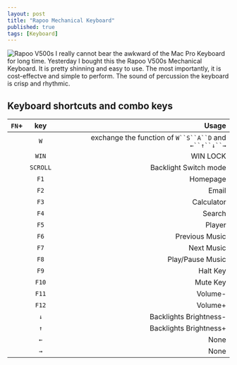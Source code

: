 ```yaml
---
layout: post
title: "Rapoo Mechanical Keyboard"
published: true
tags: [Keyboard]
---
```


![Rapoo V500s](https://img10.360buyimg.com/cms/jfs/t3418/52/2231519849/542076/d7029a2f/5848f6c0Nf3bb54d8.gif)
I really cannot bear the awkward of the Mac Pro Keyboard for long time. Yesterday I bought this the Rapoo V500s Mechanical Keyboard. It is pretty shinning and easy to use. The most importantly, it is cost-effectve and simple to perform.
The sound of percussion the keyboard is crisp and rhythmic.

## Keyboard shortcuts and combo keys

|    `FN`+     | key           | Usage  |
|:-----------:|:-------------:| -----:|
|         |  `W`  | exchange the function of `W``S``A``D` and  `←``↑``↓``→`    |
|         |  `WIN`  | WIN LOCK    |
|    |  `SCROLL`  | Backlight Switch mode    |
|         |  `F1`  | Homepage    |
|    |  `F2`  | Email    |
|    |  `F3`  | Calculator    |
|    |  `F4`  | Search    |
|    |  `F5`  | Player    |
|    |  `F6`  | Previous Music    |
|    |  `F7`  | Next Music    |
|    |  `F8`  | Play/Pause Music    |
|    |  `F9`  | Halt Key    |
|    |  `F10`  | Mute Key   |
|    |  `F11`  | Volume-    |
|    |  `F12`  | Volume+    |
|    |  `↓`   | Backlights Brightness-    |
|    |  `↑`   | Backlights Brightness+    |
|    |  `←`  |  None   |
|    |  `→`  |  None   |
